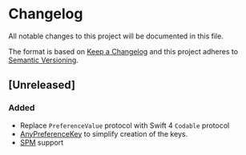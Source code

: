 # Changelog
All notable changes to this project will be documented in this file.

The format is based on [Keep a Changelog](http://keepachangelog.com/en/1.0.0/)
and this project adheres to [Semantic Versioning](http://semver.org/spec/v2.0.0.html).

## [Unreleased]
### Added
- Replace `PreferenceValue` protocol with Swift 4 `Codable` protocol
- [AnyPreferenceKey](Sources/AnyPreferenceKey.swift) to simplify creation of the keys.
- [SPM](https://swift.org/package-manager/) support
